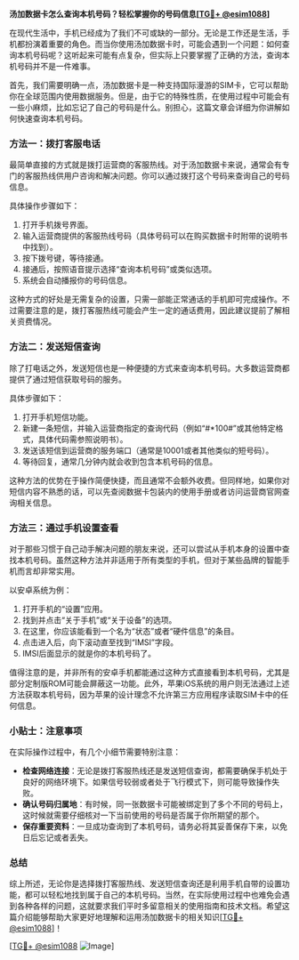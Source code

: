**汤加数据卡怎么查询本机号码？轻松掌握你的号码信息[[TG💪+ @esim1088](https://t.me/s/esim1088)]**

在现代生活中，手机已经成为了我们不可或缺的一部分。无论是工作还是生活，手机都扮演着重要的角色。而当你使用汤加数据卡时，可能会遇到一个问题：如何查询本机号码呢？这听起来可能有点复杂，但实际上只要掌握了正确的方法，查询本机号码并不是一件难事。

首先，我们需要明确一点，汤加数据卡是一种支持国际漫游的SIM卡，它可以帮助你在全球范围内使用数据服务。但是，由于它的特殊性质，在使用过程中可能会有一些小麻烦，比如忘记了自己的号码是什么。别担心，这篇文章会详细为你讲解如何快速查询本机号码。

### 方法一：拨打客服电话

最简单直接的方式就是拨打运营商的客服热线。对于汤加数据卡来说，通常会有专门的客服热线供用户咨询和解决问题。你可以通过拨打这个号码来查询自己的号码信息。

具体操作步骤如下：
1. 打开手机拨号界面。
2. 输入运营商提供的客服热线号码（具体号码可以在购买数据卡时附带的说明书中找到）。
3. 按下拨号键，等待接通。
4. 接通后，按照语音提示选择“查询本机号码”或类似选项。
5. 系统会自动播报你的号码信息。

这种方式的好处是无需复杂的设置，只需一部能正常通话的手机即可完成操作。不过需要注意的是，拨打客服热线可能会产生一定的通话费用，因此建议提前了解相关资费情况。

### 方法二：发送短信查询

除了打电话之外，发送短信也是一种便捷的方式来查询本机号码。大多数运营商都提供了通过短信获取号码的服务。

具体步骤如下：
1. 打开手机短信功能。
2. 新建一条短信，并输入运营商指定的查询代码（例如“#*100#”或其他特定格式，具体代码需参照说明书）。
3. 发送该短信到运营商的服务端口（通常是10001或者其他类似的短号码）。
4. 等待回复，通常几分钟内就会收到包含本机号码的信息。

这种方法的优势在于操作简便快捷，而且通常不会额外收费。但同样地，如果你对短信内容不熟悉的话，可以先查阅数据卡包装内的使用手册或者访问运营商官网查询相关信息。

### 方法三：通过手机设置查看

对于那些习惯于自己动手解决问题的朋友来说，还可以尝试从手机本身的设置中查找本机号码。虽然这种方法并非适用于所有类型的手机，但对于某些品牌的智能手机而言却非常实用。

以安卓系统为例：
1. 打开手机的“设置”应用。
2. 找到并点击“关于手机”或“关于设备”的选项。
3. 在这里，你应该能看到一个名为“状态”或者“硬件信息”的条目。
4. 点击进入后，向下滚动直至找到“IMSI”字段。
5. IMSI后面显示的就是你的本机号码了。

值得注意的是，并非所有的安卓手机都能通过这种方式直接看到本机号码，尤其是部分定制版ROM可能会屏蔽这一功能。此外，苹果iOS系统的用户则无法通过上述方法获取本机号码，因为苹果的设计理念不允许第三方应用程序读取SIM卡中的任何信息。

### 小贴士：注意事项

在实际操作过程中，有几个小细节需要特别注意：

- **检查网络连接**：无论是拨打客服热线还是发送短信查询，都需要确保手机处于良好的网络环境下。如果信号较弱或者处于飞行模式下，则可能导致操作失败。
- **确认号码归属地**：有时候，同一张数据卡可能被绑定到了多个不同的号码上，这时候就需要仔细核对一下当前使用的号码是否属于你所期望的那个。
- **保存重要资料**：一旦成功查询到了本机号码，请务必将其妥善保存下来，以免日后忘记或者丢失。

### 总结

综上所述，无论你是选择拨打客服热线、发送短信查询还是利用手机自带的设置功能，都可以轻松地找到属于自己的本机号码。当然，在实际使用过程中也难免会遇到各种各样的问题，这就要求我们平时多留意相关的使用指南和技术文档。希望这篇介绍能够帮助大家更好地理解和运用汤加数据卡的相关知识[[TG💪+ @esim1088](https://t.me/s/esim1088)]！

[[TG💪+ @esim1088](https://t.me/s/esim1088) ![Image](https://i.postimg.cc/4NQfJmqS/Snipaste-2025-05-13-00-14-12.png)]